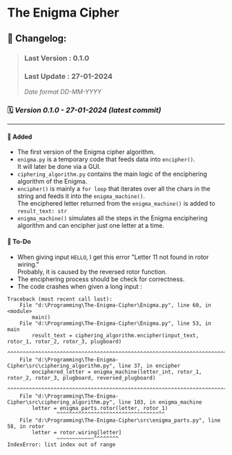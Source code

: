 # The Enigma Cipher

## 📝 Changelog:

> ### Last Version : 0.1.0
>
> ### Last Update : 27-01-2024
>
> _Date format DD-MM-YYYY_


### 🗓️ _Version 0.1.0 - 27-01-2024 (latest commit)_

---

#### 🚀 Added
- The first version of the Enigma cipher algorithm.
- `enigma.py` is a temporary code that feeds data into `encipher()`.  
It will later be done via a GUI.
- `ciphering_algorithm.py` contains the main logic of the enciphering algorithm of the Enigma.
- `encipher()` is mainly a `for loop` that iterates over all the chars in the string and feeds it into the `enigma_machine()`.  
The enciphered letter returned from the `enigma_machine()` is added to `result_text: str`
- `enigma_machine()` simulates all the steps in the Enigma enciphering algorithm and can encipher just one letter at a time.


#### 🐞 To-Do 
- When giving input `HELLO`, I get this error "Letter 11 not found in rotor wiring."  
Probably, it is caused by the reversed rotor function.
- The enciphering process should be check for correctness.
- The code crashes when given a long input :  
```
Traceback (most recent call last):
    File "d:\Programming\The-Enigma-Cipher\Enigma.py", line 60, in <module>
        main()
    File "d:\Programming\The-Enigma-Cipher\Enigma.py", line 53, in main
        result_text = ciphering_algorithm.encipher(input_text, rotor_1, rotor_2, rotor_3, plugboard)
                    ^^^^^^^^^^^^^^^^^^^^^^^^^^^^^^^^^^^^^^^^^^^^^^^^^^^^^^^^^^^^^^^^^^^^^^^^^^^^^^
    File "d:\Programming\The-Enigma-Cipher\src\ciphering_algorithm.py", line 37, in encipher
        enciphered_letter = enigma_machine(letter_int, rotor_1, rotor_2, rotor_3, plugboard, reversed_plugboard)
                            ^^^^^^^^^^^^^^^^^^^^^^^^^^^^^^^^^^^^^^^^^^^^^^^^^^^^^^^^^^^^^^^^^^^^^^^^^^^^^^^^^^^^
    File "d:\Programming\The-Enigma-Cipher\src\ciphering_algorithm.py", line 103, in enigma_machine
        letter = enigma_parts.rotor(letter, rotor_1)
                ^^^^^^^^^^^^^^^^^^^^^^^^^^^^^^^^^^^
    File "d:\Programming\The-Enigma-Cipher\src\enigma_parts.py", line 58, in rotor
        letter = rotor.wiring[letter]
                ~~~~~~~~~~~~^^^^^^^^
IndexError: list index out of range
```